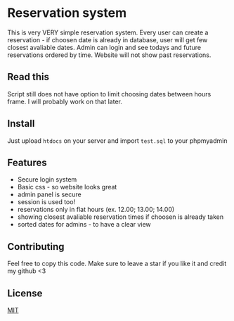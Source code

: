 # Reservation system

This is very VERY simple reservation system. Every user can create a reservation - if choosen date is already in database, user will get few closest avaliable dates.
Admin can login and see todays and future reservations ordered by time. Website will not show past reservations.

## Read this

Script still does not have option to limit choosing dates between hours frame. I will probably work on that later.

## Install

Just upload `htdocs` on your server and import `test.sql` to your phpmyadmin


## Features

* Secure login system
* Basic css - so website looks great
* admin panel is secure
* session is used too!
* reservations only in flat hours (ex. 12.00; 13.00; 14.00)
* showing closest avaliable reservation times if choosen is already taken
* sorted dates for admins - to have a clear view


## Contributing

Feel free to copy this code. Make sure to leave a star if you like it and credit my github <3

## License
[MIT](https://choosealicense.com/licenses/mit/)